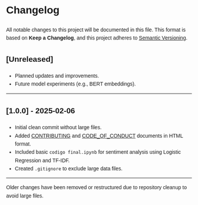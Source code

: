 <!DOCTYPE html>
<html lang="en">
<head>
  <meta charset="UTF-8">
</head>
<body style="font-family: Arial, sans-serif; line-height:1.6;">

<h1>Changelog</h1>

<p>
All notable changes to this project will be documented in this file.
This format is based on <strong>Keep a Changelog</strong>, and this project adheres to 
<a href="https://semver.org/" target="_blank">Semantic Versioning</a>.
</p>

<h2>[Unreleased]</h2>
<ul>
  <li>Planned updates and improvements.</li>
  <li>Future model experiments (e.g., BERT embeddings).</li>
</ul>

<hr>

<h2>[1.0.0] - 2025-02-06</h2>
<ul>
  <li>Initial clean commit without large files.</li>
  <li>Added <a href="CONTRIBUTING.html" target="_blank">CONTRIBUTING</a> and 
      <a href="CODE_OF_CONDUCT.html" target="_blank">CODE_OF_CONDUCT</a> documents in HTML format.</li>
  <li>Included basic <code>codigo final.ipynb</code> for sentiment analysis using Logistic Regression and TF-IDF.</li>
  <li>Created <code>.gitignore</code> to exclude large data files.</li>
</ul>

<hr>

<p>
Older changes have been removed or restructured due to repository cleanup to avoid large files.
</p>

</body>
</html>
